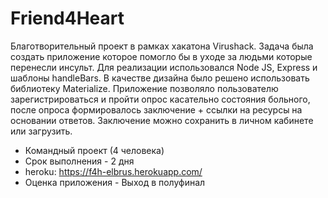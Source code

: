 # Friend4Heart

Благотворительный проект в рамках хакатона Virushack. Задача была создать приложение которое помогло бы в уходе за людьми которые перенесли инсульт. 
Для реализации использовался Node JS, Express и шаблоны handleBars. В качестве дизайна было решено использовать библиотеку Materialize. 
Приложение позволяло пользователю зарегистрироваться и пройти опрос касательно состояния больного, после опроса формировалось заключение + ссылки на ресурсы на основании ответов. Заключение можно сохранить в личном кабинете или загрузить.  

* Командный проект (4 человека)
* Срок выполнения - 2 дня
* heroku: https://f4h-elbrus.herokuapp.com/
* Оценка приложения - Выход в полуфинал
